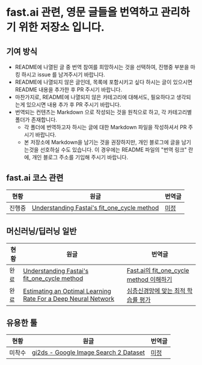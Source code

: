 # fast.ai 관련, 영문 글들을 번역하고 관리하기 위한 저장소 입니다.

## 기여 방식

- README에 나열된 글 중 번역 참여를 희망하시는 것을 선택하여, 진행중 부분을 마킹 하시고 issue 를 남겨주시기 바랍니다.
- README에 나열되지 않은 글인데, 목록에 포함시키고 싶다 하시는 글이 있으시면 README 내용을 추가한 후 PR 주시기 바랍니다.
- 마찬가지로, README에 나열되지 않은 카테고리에 대해서도, 필요하다고 생각되는게 있으시면 내용 추가 후 PR 주시기 바랍니다.
- 번역되는 컨텐츠는 Markdown 으로 작성되는 것을 원칙으로 하고, 각 카테고리별 폴더가 존재합니다.
  - 각 폴더에 번역하고자 하시는 글에 대한 Markdown 파일을 작성하셔서 PR 주시기 바랍니다.
  - 본 저장소에 Markdown을 남기는 것을 권장하지만, 개인 블로그에 글을 남기는것을 선호하실 수도 있습니다. 이 경우에는 README 파일의 "번역 링크" 란에, 개인 블로그 주소를 기입해 주시기 바랍니다.

## fast.ai 코스 관련

| 현황 | 원글 | 번역글 | 
| ---- | ------- | ------- |
| 진행중 | [Understanding Fastai's fit_one_cycle method]() | [미정]() |

## 머신러닝/딥러닝 일반

| 현황 | 원글 | 번역글 | 
| -- | ------- | ------- |
| 완료 | [Understanding Fastai's fit_one_cycle method](https://iconof.com/1cycle-learning-rate-policy/) | [Fast.ai의 fit_one_cycle method 이해하기](https://github.com/jehyunlee/texts/blob/master/1cycle-learning-rate-policy/text.md)|
| 완료 | [Estimating an Optimal Learning Rate For a Deep Neural Network](https://towardsdatascience.com/estimating-optimal-learning-rate-for-a-deep-neural-network-ce32f2556ce0) | [심층신경망에 맞는 최적 학습률 평가](https://github.com/jehyunlee/texts/blob/master/estimating_an_optimal_learning_rate_for_a_deep_neural_network/text.md)

## 유용한 툴

| 현황 | 원글 | 번역글 |  
| -- | ------- | ------- |
| 미착수 | [gi2ds - Google Image Search 2 Dataset](https://github.com/toffebjorkskog/ml-tools/blob/master/gi2ds.md) | [미정]() |
